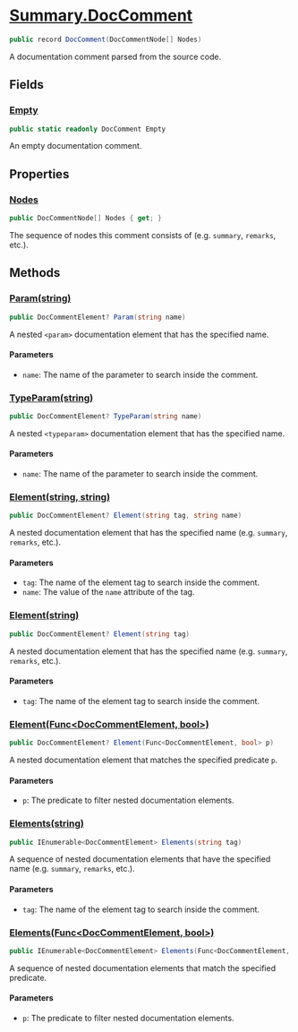 # [Summary.DocComment](../src/Core/DocComment.cs#L7)
```cs
public record DocComment(DocCommentNode[] Nodes)
```

A documentation comment parsed from the source code.

## Fields
### [Empty](../src/Core/DocComment.cs#L12)
```cs
public static readonly DocComment Empty
```

An empty documentation comment.

## Properties
### [Nodes](../src/Core/DocComment.cs#L7)
```cs
public DocCommentNode[] Nodes { get; }
```

The sequence of nodes this comment consists of (e.g. `summary`, `remarks`, etc.).

## Methods
### [Param(string)](../src/Core/DocComment.cs#L18)
```cs
public DocCommentElement? Param(string name)
```

A nested `<param>` documentation element that has the specified name.

#### Parameters
- `name`: The name of the parameter to search inside the comment.

### [TypeParam(string)](../src/Core/DocComment.cs#L25)
```cs
public DocCommentElement? TypeParam(string name)
```

A nested `<typeparam>` documentation element that has the specified name.

#### Parameters
- `name`: The name of the parameter to search inside the comment.

### [Element(string, string)](../src/Core/DocComment.cs#L33)
```cs
public DocCommentElement? Element(string tag, string name)
```

A nested documentation element that has the specified name (e.g. `summary`, `remarks`, etc.).

#### Parameters
- `tag`: The name of the element tag to search inside the comment.
- `name`: The value of the `name` attribute of the tag.

### [Element(string)](../src/Core/DocComment.cs#L40)
```cs
public DocCommentElement? Element(string tag)
```

A nested documentation element that has the specified name (e.g. `summary`, `remarks`, etc.).

#### Parameters
- `tag`: The name of the element tag to search inside the comment.

### [Element(Func&lt;DocCommentElement, bool&gt;)](../src/Core/DocComment.cs#L47)
```cs
public DocCommentElement? Element(Func<DocCommentElement, bool> p)
```

A nested documentation element that matches the specified predicate `p`.

#### Parameters
- `p`: The predicate to filter nested documentation elements.

### [Elements(string)](../src/Core/DocComment.cs#L54)
```cs
public IEnumerable<DocCommentElement> Elements(string tag)
```

A sequence of nested documentation elements that have the specified name (e.g. `summary`, `remarks`, etc.).

#### Parameters
- `tag`: The name of the element tag to search inside the comment.

### [Elements(Func&lt;DocCommentElement, bool&gt;)](../src/Core/DocComment.cs#L61)
```cs
public IEnumerable<DocCommentElement> Elements(Func<DocCommentElement, bool> p)
```

A sequence of nested documentation elements that match the specified predicate.

#### Parameters
- `p`: The predicate to filter nested documentation elements.

